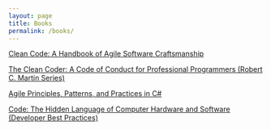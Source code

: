 ```yaml
---
layout: page
title: Books
permalink: /books/
---
```

[Clean Code: A Handbook of Agile Software Craftsmanship](http://amzn.to/1QMtFrP)

[The Clean Coder: A Code of Conduct for Professional Programmers (Robert C. Martin Series)](http://amzn.to/1QMtH2Q)

[Agile Principles, Patterns, and Practices in C#](http://amzn.to/1YG43yw)

[Code: The Hidden Language of Computer Hardware and Software (Developer Best Practices)](http://amzn.to/1P3PGwz)

